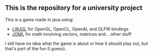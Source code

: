 ## This is the repository for a university project 

 This is a game made in java using:
 * <a href="https://lwjgl.org">LWJGL</a> for OpenGL, OpenCL, OpenAL and GLFW bindings
 * <a href="https://joml-ci.github.io/JOML/">JOML</a> for math involving vectors, matrices and... other stuff 

I still have no idea what the game is about or how it should play out, but that's part of the fun (I guess).
